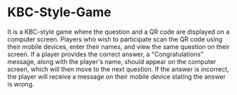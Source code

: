 # KBC-Style-Game
It is a KBC-style game where the question and a QR code are displayed on a computer screen. Players who wish to participate scan the QR code using their mobile devices, enter their names, and view the same question on their screen. If a player provides the correct answer, a "Congratulations" message, along with the player's name, should appear on the computer screen, which will then move to the next question. If the answer is incorrect, the player will receive a message on their mobile device stating the answer is wrong.
